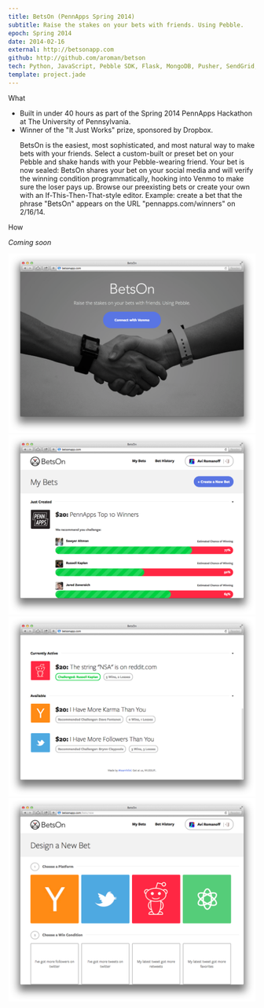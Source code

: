 ```yaml
---
title: BetsOn (PennApps Spring 2014)
subtitle: Raise the stakes on your bets with friends. Using Pebble.
epoch: Spring 2014
date: 2014-02-16
external: http://betsonapp.com
github: http://github.com/aroman/betson
tech: Python, JavaScript, Pebble SDK, Flask, MongoDB, Pusher, SendGrid, Venmo OAuth API, HTML, CSS
template: project.jade
---
```


<div class="card">
  <div class="title">What</div>
  <ul>
    <li>Built in under 40 hours as part of the Spring 2014 PennApps Hackathon at The University of Pennsylvania.</li>
    <li>Winner of the "It Just Works" prize, sponsored by Dropbox.
    <p> BetsOn is the easiest, most sophisticated, and most natural way to make bets with your friends. Select a custom-built or preset bet on your Pebble and shake hands with your Pebble-wearing friend. Your bet is now sealed: BetsOn shares your bet on your social media and will verify the winning condition programmatically, hooking into Venmo to make sure the loser pays up.
        Browse our preexisting bets or create your own with an If-This-Then-That-style editor. Example: create a bet that the phrase "BetsOn" appears on the URL "pennapps.com/winners" on 2/16/14.
    </p>
  </ul>
</div>

<div class="card">
  <div class="title">How</div>
  <p><i>Coming soon</i></p>
</div>

<div class="screenshots">
  <a href="betson-screenshot-1.png">
    <img src="betson-screenshot-1.png" class="screenshot">
  </a>
  <a href="betson-screenshot-2.png">
    <img src="betson-screenshot-2.png" class="screenshot">
  </a>
  <a href="betson-screenshot-3.png">
    <img src="betson-screenshot-3.png" class="screenshot">
  </a>
  <a href="betson-screenshot-4.png">
    <img src="betson-screenshot-4.png" class="screenshot">
  </a>
</div>
